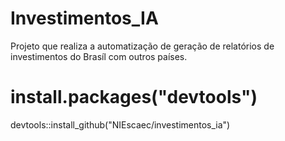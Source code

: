 # Investimentos_IA

Projeto que realiza a automatização de geração de relatórios de investimentos do Brasíl com outros países.  

# install.packages("devtools")
devtools::install_github("NIEscaec/investimentos_ia")

